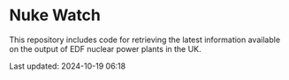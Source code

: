 # Nuke Watch

This repository includes code for retrieving the latest information available on the output of EDF nuclear power plants in the UK.

Last updated: 2024-10-19 06:18